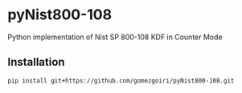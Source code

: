 pyNist800-108
=============

Python implementation of Nist SP 800-108 KDF in Counter Mode


Installation
------------

    pip install git+https://github.com/gomezgoiri/pyNist800-108.git